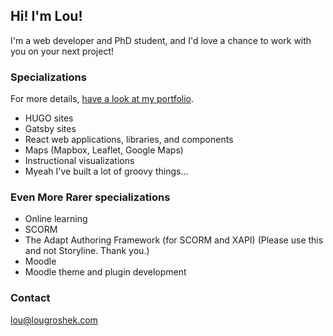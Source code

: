 ## Hi! I'm Lou!

I'm a web developer and PhD student, and I'd love a chance to work with you on your next project! 

### Specializations

For more details, [have a look at my portfolio](https://hire.lougroshek.com).

- HUGO sites
- Gatsby sites
- React web applications, libraries, and components
- Maps (Mapbox, Leaflet, Google Maps)
- Instructional visualizations
- Myeah I've built a lot of groovy things... 

### Even More Rarer specializations

- Online learning
- SCORM
- The Adapt Authoring Framework (for SCORM and XAPI) (Please use this and not Storyline. Thank you.)
- Moodle
- Moodle theme and plugin development

### Contact

lou@lougroshek.com


